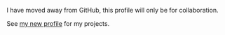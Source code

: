 I have moved away from GitHub, this profile will only be for collaboration.

See [my new profile](https://codeberg.org/LavenderPerry) for my projects.
